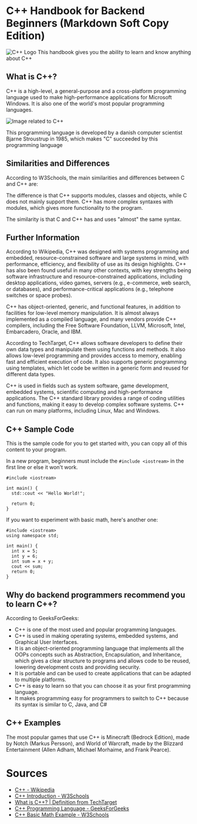 # C++ Handbook for Backend Beginners (Markdown Soft Copy Edition)
![C++ Logo](https://upload.wikimedia.org/wikipedia/commons/thumb/1/18/ISO_C%2B%2B_Logo.svg/1280px-ISO_C%2B%2B_Logo.svg.png)
This handbook gives you the ability to learn and know anything about C++

## What is C++?
C++ is a high-level, a general-purpose and a cross-platform programming language used to make high-performance applications for Microsoft Windows. It is also one of the world's most popular programming languages.

![Image related to C++](https://code.visualstudio.com/assets/docs/languages/cpp/msg-intellisense.png )

This programming language is developed by a danish computer scientist Bjarne Stroustrup in 1985, which makes "C" succeeded by this programming language

## Similarities and Differences
According to W3Schools, the main similarities and differences between C and C++ are:

The difference is that C++ supports modules, classes and objects, while C does not mainly support them. C++ has more complex syntaxes with modules, which gives more functionality to the program.

The similarity is that C and C++ has and uses "almost" the same syntax.

## Further Information
According to Wikipedia, C++ was designed with systems programming and embedded, resource-constrained software and large systems in mind, with performance, efficiency, and flexibility of use as its design highlights. C++ has also been found useful in many other contexts, with key strengths being software infrastructure and resource-constrained applications, including desktop applications, video games, servers (e.g., e-commerce, web search, or databases), and performance-critical applications (e.g., telephone switches or space probes).

C++ has object-oriented, generic, and functional features, in addition to facilities for low-level memory manipulation. It is almost always implemented as a compiled language, and many vendors provide C++ compilers, including the Free Software Foundation, LLVM, Microsoft, Intel, Embarcadero, Oracle, and IBM.

According to TechTarget, C++ allows software developers to define their own data types and manipulate them using functions and methods. It also allows low-level programming and provides access to memory, enabling fast and efficient execution of code. It also supports generic programming using templates, which let code be written in a generic form and reused for different data types.

C++ is used in fields such as system software, game development, embedded systems, scientific computing and high-performance applications. The C++ standard library provides a range of coding utilities and functions, making it easy to develop complex software systems. C++ can run on many platforms, including Linux, Mac and Windows.

## C++ Sample Code
This is the sample code for you to get started with, you can copy all of this content to your program.

In a new program, beginners must include the `#include <iostream>` in the first line or else it won't work.
```
#include <iostream>

int main() {
  std::cout << "Hello World!";
  
  return 0;
}
```

If you want to experiment with basic math, here's another one:
```
#include <iostream>
using namespace std;

int main() {
  int x = 5;
  int y = 6;
  int sum = x + y;
  cout << sum;
  return 0;
}
```

## Why do backend programmers recommend you to learn C++?
According to GeeksForGeeks:
- C++ is one of the most used and popular programming languages.
- C++ is used in making operating systems, embedded systems, and Graphical User Interfaces.
- It is an object-oriented programming language that implements all the OOPs concepts such as Abstraction, Encapsulation, and Inheritance, which gives a clear structure to programs and allows code to be reused, lowering development costs and providing security.
- It is portable and can be used to create applications that can be adapted to multiple platforms.
- C++ is easy to learn so that you can choose it as your first programming language.
- It makes programming easy for programmers to switch to C++ because its syntax is similar to C, Java, and C#

## C++ Examples
The most popular games that use C++ is Minecraft (Bedrock Edition), made by Notch (Markus Persson), and World of Warcraft, made by the Blizzard Entertainment (Allen Adham, Michael Morhaime, and Frank Pearce).

# Sources
- [C++ - Wikipedia](https://en.m.wikipedia.org/wiki/C%2B%2B)
- [C++ Introduction - W3Schools](https://www.w3schools.com/cpp/cpp_intro.asp)
- [What is C++? | Definition from TechTarget](https://www.techtarget.com/searchdatamanagement/definition/C#:~:text=C%2B%2B%20is%20an%20object%2Doriented,network%20such%20as%20the%20internet.)
- [C++ Programming Language - GeeksForGeeks](https://www.geeksforgeeks.org/c-plus-plus/)
- [C++ Basic Math Example - W3Schools](https://www.w3schools.com/cpp/trycpp.asp?filename=demo_howto_add_two_numbers)
